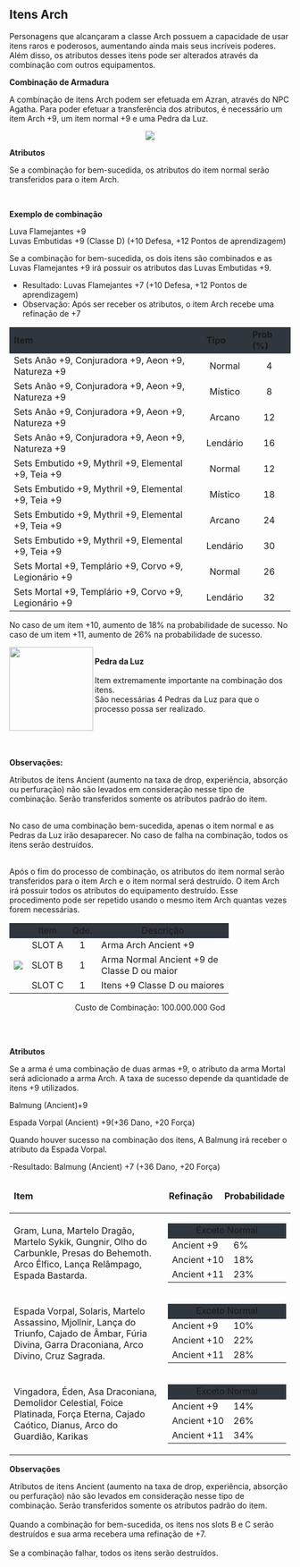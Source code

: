 ## Itens Arch

<html>
  <head>
    <meta charset="utf-8" />
    <meta name="viewport" content="width=device-width" />
  </head>
  <body>

<p>
Personagens que alcançaram a classe Arch possuem a capacidade de usar itens raros e poderosos, aumentando ainda mais seus incríveis poderes. Além disso, os atributos desses itens pode ser alterados através da combinação com outros equipamentos.
</p>

<p><strong>Combinação de Armadura</strong></p>
<p>
A combinação de itens Arch podem ser efetuada em Azran, através do NPC Agatha. Para poder efetuar a transferência dos atributos, é necessário um item Arch +9, um item normal +9 e uma Pedra da Luz.
</p>
<p align="center">
<img src="./1-files/wyd_img_combinar_armaduras.jpg" />
</p>
<p><strong>Atributos</strong></p>
<p>
Se a combinação for bem-sucedida, os atributos do item normal serão transferidos para o item Arch.
</p><br>

<p><strong>Exemplo de combinação</strong></p>
<p>Luva Flamejantes +9<br>
Luvas Embutidas +9 (Classe D) (+10 Defesa, +12 Pontos de aprendizagem)</p>
<p>Se a combinação for bem-sucedida, os dois itens são combinados e as Luvas Flamejantes +9 irá possuir os atributos das Luvas Embutidas +9.</p>
<ul>
	<li>Resultado: Luvas Flamejantes +7 (+10 Defesa, +12 Pontos de aprendizagem)</li>
	<li>Observação: Após ser receber os atributos, o item Arch recebe uma refinação de +7</li>
</ul>


<table align="center" border="0" cellpadding="1" cellspacing="1" width="550"> 
	<tr style="background-color: #30363d">
		<td><strong>Item</strong></td>
		<td><strong>Tipo</strong></td>
		<td><strong>Prob (%)</strong></td>
	</tr>
	<tr>
		<td>Sets Anão +9, Conjuradora +9, Aeon +9, Natureza +9</td>
		<td align="center">Normal</td>
		<td align="center">4</td>
	</tr>
	<tr>
		<td>Sets Anão +9, Conjuradora +9, Aeon +9, Natureza +9</td>
		<td align="center">Místico</td>
		<td align="center">8</td>
	</tr>
	<tr>
		<td>Sets Anão +9, Conjuradora +9, Aeon +9, Natureza +9</td>
		<td align="center">Arcano</td>
		<td align="center">12</td>
	</tr>
	<tr>
		<td>Sets Anão +9, Conjuradora +9, Aeon +9, Natureza +9</td>
		<td align="center">Lendário</td>
		<td align="center">16</td>
	</tr>
	<tr>
		<td>Sets Embutido +9, Mythril +9, Elemental +9, Teia +9</td>
		<td align="center">Normal</td>
		<td align="center">12</td>
	</tr>
	<tr>
		<td>Sets Embutido +9, Mythril +9, Elemental +9, Teia +9</td>
		<td align="center">Místico</td>
		<td align="center">18</td>
	</tr>
	<tr>
		<td>Sets Embutido +9, Mythril +9, Elemental +9, Teia +9</td>
		<td align="center">Arcano</td>
		<td align="center">24</td>
	</tr>
	<tr>
		<td>Sets Embutido +9, Mythril +9, Elemental +9, Teia +9</td>
		<td align="center">Lendário</td>
		<td align="center">30</td>
	</tr>
	<tr>
		<td>Sets Mortal +9, Templário +9, Corvo +9, Legionário +9</td>
		<td align="center">Normal</td>
		<td align="center">26</td>
	</tr>
	<tr>
		<td>Sets Mortal +9, Templário +9, Corvo +9, Legionário +9</td>
		<td align="center">Lendário</td>
		<td align="center">32</td>
	</tr>
</table>
<p>
No caso de um item +10, aumento de 18% na probabilidade de sucesso. No caso de um item +11, aumento de 26% na probabilidade de sucesso.
</p>

<p> <img src="./1-files/wyd_img_pedra_da_luz.gif" width="150" height="150" align="left">
<br /><strong>Pedra da Luz</strong><br /><br />
Item extremamente importante na combinação dos itens.<br /> São necessárias 4 Pedras da Luz para que o processo possa ser realizado.</p>

<br><br><br>
<p> <strong>Observações:</strong><br>

Atributos de itens Ancient (aumento na taxa de drop, experiência, absorção ou perfuração) não são levados em consideração nesse tipo de combinação. Serão transferidos somente os atributos padrão do item.<br><br>

No caso de uma combinação bem-sucedida, apenas o item normal e as Pedras da Luz irão desaparecer. No caso de falha na combinação, todos os itens serão destruídos.<br><br>

Após o fim do processo de combinação, os atributos do item normal serão transferidos para o item Arch e o item normal será destruído. O item Arch irá possuir todos os atributos do equipamento destruído. Esse procedimento pode ser repetido usando o mesmo item Arch quantas vezes forem necessárias.<br>
</p>

<table align="center" border="0"> 
	<tr style="background-color: #30363d" align="center">
		<td></td>
		<td>Item</td>
		<td>Qde.</td>
		<td>Descrição</td>	
	</tr>
	<tr>
		<td rowspan="3" align="center">
<img src="./1-files/comb-item-celestial.png" />
</td>
		<td align="center">SLOT A</td>
		<td align="center">1</td>
		<td>Arma Arch Ancient +9</td>
	</tr>
	<tr>
		<td>SLOT B</td>
		<td align="center">1</td>
		<td>Arma Normal Ancient +9 de <br>Classe D ou maior</td>
	</tr>
	<tr>
		<td>SLOT C</td>
		<td align="center">1</td>
		<td>Itens +9 Classe D ou maiores</tr>
</table>
<p align="center">Custo de Combinação: 100.000.000 God</p><br><br>

<p> <strong>Atributos</strong></p>
<p>						
Se a arma é uma combinação de duas armas +9, o atributo da arma Mortal será adicionado a arma Arch. A taxa de sucesso depende da quantidade de itens +9 utilizados.
</p>
<p>Balmung (Ancient)+9</p>
<p>Espada Vorpal (Ancient) +9(+36 Dano, +20 Força)</p>
<p>Quando houver sucesso na combinação dos itens, A Balmung irá receber o atributo da Espada Vorpal.</p>
<p>-Resultado: Balmung (Ancient) +7 (+36 Dano, +20 Força)</p>

<table border="0" cellpadding="0" cellspacing="0" width="625px" align="center">
						<thead>
							<tr>
								<td><p><strong>Item</strong></p></td>
								<td><p align="center"><strong>Refinação</strong></p></td>
								<td><p align="center"><strong>Probabilidade</strong></p></td>
							</tr>
						</thead>
						<tbody>
							<tr>
								<td>Gram, Luna, Martelo Dragão, Martelo Sykik, Gungnir, Olho do Carbunkle, Presas do Behemoth. Arco Élfico, Lança Relâmpago, Espada Bastarda.</td>
								<td colspan="2">
									<table border="0" cellpadding="0" cellspacing="0" width="255">
										<thead>
											<tr>
												<td align="center" colspan="2" style="background-color: #30363d">Exceto Normal</td>
											</tr>
										</thead>
										<tbody>
											<tr>
												<td width="115">Ancient +9</td>
												<td width="115">6%</td>
											</tr>
											<tr>
												<td>Ancient +10</td>
												<td>18%</td>
											</tr>
											<tr>
												<td>Ancient +11</td>
												<td>23%</td>
											</tr>
										</tbody>
									</table>
								</td>
							</tr>
							<tr>
								<td>Espada Vorpal, Solaris, Martelo Assassino, Mjollnir, Lança do Triunfo, Cajado de Âmbar, Fúria Divina, Garra Draconiana, Arco Divino, Cruz Sagrada.</td>
								<td colspan="2">
									<table border="0" cellpadding="0" cellspacing="0" width="255">
										<thead>
											<tr>
												<td style="background-color: #30363d" align="center" colspan="2">Exceto Normal</td>
											</tr>
										</thead>
										<tbody>
											<tr>
												<td width="115">Ancient +9</td>
												<td width="115">10%</td>
											</tr>
											<tr>
												<td>Ancient +10</td>
												<td>22%</td>
											</tr>
											<tr>
												<td>Ancient +11</td>
												<td>28%</td>
											</tr>
										</tbody>
									</table>
								</td>
							</tr>
							<tr>
								<td> Vingadora, Éden, Asa Draconiana, Demolidor Celestial, Foice Platinada, Força Eterna, Cajado Caótico, Dianus, Arco do Guardião, Karikas</td>
								<td colspan="2">
									<table border="0" cellpadding="0" cellspacing="0" width="255">
										<thead>
											<tr>
												<td style="background-color: #30363d" align="center" colspan="2">Exceto Normal</td>
											</tr>
										</thead>
										<tbody>
											<tr>
												<td width="115">Ancient +9</td>
												<td width="115">14%</td>
											</tr>
											<tr>
												<td>Ancient +10</td>
												<td>26%</td>
											</tr>
											<tr>
												<td>Ancient +11</td>
												<td>34%</td>
											</tr>
										</tbody>
									</table>
								</td>			
							</tr>
						</tbody>
					</table>
<p> <strong>Observações</strong></p>
<p>						
Atributos de itens Ancient (aumento na taxa de drop, experiência, absorção ou perfuração) não são levados em consideração nesse tipo de combinação. Serão transferidos somente os atributos padrão do item.
<br><br>
Quando a combinação for bem-sucedida, os itens nos slots B e C serão destruídos e sua arma recebera uma refinação de +7.
<br><br>
Se a combinação falhar, todos os itens serão destruídos.
</p>
  </body>
</html>